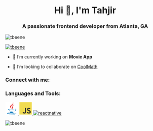 <h1 align="center">Hi 👋, I'm Tahjir</h1>
<h3 align="center">A passionate frontend developer from Atlanta, GA</h3>

<p align="left"> <img src="https://komarev.com/ghpvc/?username=tbeene&label=Profile%20views&color=0e75b6&style=flat" alt="tbeene" /> </p>

<p align="left"> <a href="https://github.com/ryo-ma/github-profile-trophy"><img src="https://github-profile-trophy.vercel.app/?username=tbeene" alt="tbeene" /></a> </p>

- 🔭 I’m currently working on **Movie App**

- 👯 I’m looking to collaborate on [CoolMath](Cool.jsx)

<h3 align="left">Connect with me:</h3>
<p align="left">
</p>

<h3 align="left">Languages and Tools:</h3>
<p align="left"> <a href="https://www.java.com" target="_blank" rel="noreferrer"> <img src="https://raw.githubusercontent.com/devicons/devicon/master/icons/java/java-original.svg" alt="java" width="40" height="40"/> </a> <a href="https://developer.mozilla.org/en-US/docs/Web/JavaScript" target="_blank" rel="noreferrer"> <img src="https://raw.githubusercontent.com/devicons/devicon/master/icons/javascript/javascript-original.svg" alt="javascript" width="40" height="40"/> </a> <a href="https://reactnative.dev/" target="_blank" rel="noreferrer"> <img src="https://reactnative.dev/img/header_logo.svg" alt="reactnative" width="40" height="40"/> </a> </p>

<p><img align="center" src="https://github-readme-stats.vercel.app/api/top-langs?username=tbeene&show_icons=true&locale=en&layout=compact" alt="tbeene" /></p>
